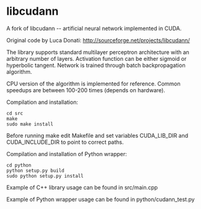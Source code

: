 libcudann
=========

A fork of libcudann -- artificial neural network implemented in CUDA.

Original code by Luca Donati: http://sourceforge.net/projects/libcudann/

The library supports standard multilayer perceptron architecture with
an arbitrary number of layers. Activation function can be either
sigmoid or hyperbolic tangent. Network is trained through
batch backpropagation algorithm.

CPU version of the algorithm is implemented for reference. Common
speedups are between 100-200 times (depends on hardware).

Compilation and installation:

    cd src
    make
    sudo make install

Before running make edit Makefile and set variables CUDA_LIB_DIR and
CUDA_INCLUDE_DIR to point to correct paths.

Compilation and installation of Python wrapper:

    cd python
    python setup.py build
    sudo python setup.py install

Example of C++ library usage can be found in src/main.cpp

Example of Python wrapper usage can be found in python/cudann_test.py
